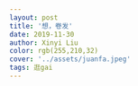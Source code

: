 ```yaml
---
layout: post
title: '想，卷发'
date: 2019-11-30
author: Xinyi Liu
color: rgb(255,210,32)
cover: '../assets/juanfa.jpeg'
tags: 逛gai
---
```

